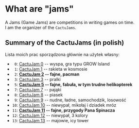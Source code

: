 # What are "jams"

A Jams (Game Jams) are competitions in writing games on time.  
I am the organizer of the `CactuJams`.

## Summary of the CactuJams (in polish)

Lista moich prac sporządzona głównie na użytek własny:
- ` 0`: [CactuJam 0](https://evolveye.github.io/Game_jams/CactuJam-0) -- wyspa, gra typu GROW Island
- ` 1`: [CactuJam 1](https://evolveye.github.io/Game_jams/CactuJam-1) -- rakieta w kosmosie
- ` 2`: **[CactuJam 2](https://evolveye.github.io/Game_jams/CactuJam-2/main.html) -- fajne, pacman**
- ` 3`: [CactuJam 3](https://evolveye.github.io/Game_jams/CactuJam-3) -- pralki
- ` 5`: **[CactuJam 5](https://evolveye.github.io/Game_jams/CactuJam-5/client) -- fajne, fabuła, w tym trudne helikopterek**
- ` 7`: [CactuJam 7](https://evolveye.github.io/Game_jams/CactuJam-7/build) -- pająki
- ` 8`: [CactuJam 8](https://evolveye.github.io/Game_jams/CactuJam-8/views) -- piasek
- ` 9`: [CactuJam 9](https://evolveye.github.io/Game_jams/CactuJam-9/public) -- nudne, ładne, samochodzik, losowość
- `10`: [CactuJam 10](https://evolveye.github.io/Game_jams/CactuJam-10/public/game) -- niewypał, mikołaj i dziadek mróz 
- `11`: **[CactuJam 11](https://evolveye.github.io/Game_jams/CactuJam-11/public) -- fajne, przygody Pana Spinacza**
- `12`: [CactuJam 12](https://evolveye.github.io/Game_jams/CactuJam-12/out) -- niewypał, 3 kolory
- `13`: [CactuJam 13](https://evolveye.github.io/Game_jams/CactuJam-13/out) -- majowie, icy tower
